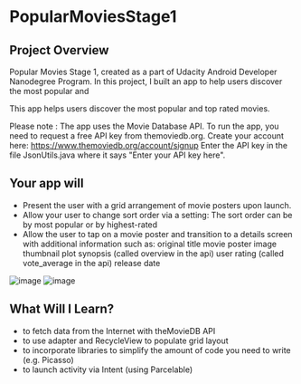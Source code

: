 # PopularMoviesStage1

## Project Overview
Popular Movies Stage 1, created as a part of Udacity Android Developer Nanodegree Program.
In this project, I built an app to help users discover the most popular and 

This app helps users discover the most popular and top rated movies.

Please note : The app uses the Movie Database API. To run the app, you need to request a free API key from themoviedb.org. Create your account here: https://www.themoviedb.org/account/signup
Enter the API key in the file JsonUtils.java where it says "Enter your API key here".

## Your app will
- Present the user with a grid arrangement of movie posters upon launch.
- Allow your user to change sort order via a setting: The sort order can be by most popular or by highest-rated
- Allow the user to tap on a movie poster and transition to a details screen with additional information such as:
      original title
      movie poster image thumbnail
      plot synopsis (called overview in the api)
      user rating (called vote_average in the api)
      release date
      
![image](https://user-images.githubusercontent.com/30228915/65838364-a89fde80-e302-11e9-90a7-faaadf754b5b.png)
![image](https://user-images.githubusercontent.com/30228915/65838425-28c64400-e303-11e9-8048-3debc54d9ec4.png)


## What Will I Learn?
- to fetch data from the Internet with theMovieDB API
- to use adapter and RecycleView to populate grid layout
- to incorporate libraries to simplify the amount of code you need to write (e.g. Picasso)
- to launch activity via Intent (using Parcelable)
